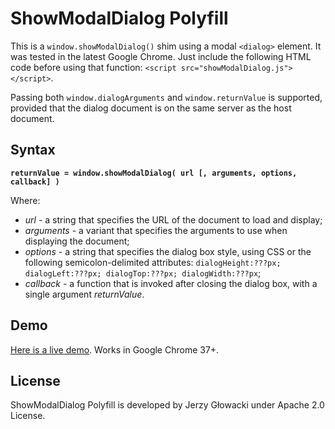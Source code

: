 ShowModalDialog Polyfill
========================

This is a `window.showModalDialog()` shim using a modal `<dialog>` element. It was tested in the latest Google Chrome. Just include the following HTML code before using that function: `<script src="showModalDialog.js"></script>`.

Passing both `window.dialogArguments` and `window.returnValue` is supported, provided that the dialog document is on the same server as the host document.

Syntax
------

**`returnValue = window.showModalDialog( url [, arguments, options, callback] )`**

Where:

 - *url* - a string that specifies the URL of the document to load and display;
 - *arguments* - a variant that specifies the arguments to use when displaying the document;
 - *options* - a string that specifies the dialog box style, using CSS or the following semicolon-delimited attributes: `dialogHeight:???px; dialogLeft:???px; dialogTop:???px; dialogWidth:???px`;
 - *callback* - a function that is invoked after closing the dialog box, with a single argument  *returnValue*.

Demo
----

[Here is a live demo](http://niutech.github.com/showModalDialog/demo.html). Works in Google Chrome 37+.

License
-------

ShowModalDialog Polyfill is developed by Jerzy Głowacki under Apache 2.0 License.
